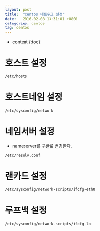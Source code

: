 ```yaml
---
layout: post
title:  "centos 네트워크 설정"
date:   2016-02-08 13:31:01 +0800
categories: centos
tag: centos
---
```


* content
{:toc}


호스트 설정
==================
```
/etc/hosts
```

호스트네임 설정
==================
```
/etc/sysconfig/network
```

네임서버 설정
==================
- nameserver를 구글로 변경한다.
```
/etc/resolv.conf
```

랜카드 설정
==================
```
/etc/sysconfig/network-scripts/ifcfg-eth0
```

루프백 설정
==================
```
/etc/sysconfig/network-scripts/ifcfg-lo
```
